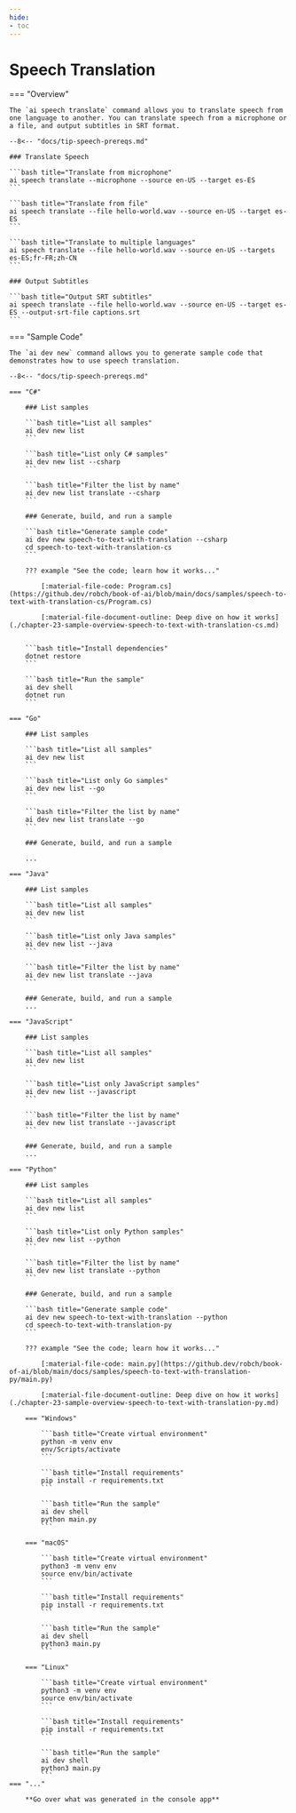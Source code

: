 ```yaml
---
hide:
- toc
---
```

# Speech Translation

=== "Overview"

    The `ai speech translate` command allows you to translate speech from one language to another. You can translate speech from a microphone or a file, and output subtitles in SRT format.

    --8<-- "docs/tip-speech-prereqs.md"

    ### Translate Speech

    ```bash title="Translate from microphone"
    ai speech translate --microphone --source en-US --target es-ES
    ```

    ```bash title="Translate from file"
    ai speech translate --file hello-world.wav --source en-US --target es-ES
    ```

    ```bash title="Translate to multiple languages"
    ai speech translate --file hello-world.wav --source en-US --targets es-ES;fr-FR;zh-CN
    ```

    ### Output Subtitles

    ```bash title="Output SRT subtitles"
    ai speech translate --file hello-world.wav --source en-US --target es-ES --output-srt-file captions.srt
    ```

=== "Sample Code"

    The `ai dev new` command allows you to generate sample code that demonstrates how to use speech translation.

    --8<-- "docs/tip-speech-prereqs.md"

    === "C#"

        ### List samples

        ```bash title="List all samples"
        ai dev new list
        ```

        ```bash title="List only C# samples"
        ai dev new list --csharp
        ```

        ```bash title="Filter the list by name"
        ai dev new list translate --csharp
        ```

        ### Generate, build, and run a sample

        ```bash title="Generate sample code"
        ai dev new speech-to-text-with-translation --csharp
        cd speech-to-text-with-translation-cs
        ```

        ??? example "See the code; learn how it works..."

            [:material-file-code: Program.cs](https://github.dev/robch/book-of-ai/blob/main/docs/samples/speech-to-text-with-translation-cs/Program.cs)  

            [:material-file-document-outline: Deep dive on how it works](./chapter-23-sample-overview-speech-to-text-with-translation-cs.md)  


        ```bash title="Install dependencies"
        dotnet restore
        ```

        ```bash title="Run the sample"
        ai dev shell
        dotnet run
        ```

    === "Go"

        ### List samples

        ```bash title="List all samples"
        ai dev new list
        ```

        ```bash title="List only Go samples"
        ai dev new list --go
        ```

        ```bash title="Filter the list by name"
        ai dev new list translate --go
        ```

        ### Generate, build, and run a sample

        ... 
        
    === "Java"

        ### List samples

        ```bash title="List all samples"
        ai dev new list
        ```

        ```bash title="List only Java samples"
        ai dev new list --java
        ```

        ```bash title="Filter the list by name"
        ai dev new list translate --java
        ```

        ### Generate, build, and run a sample
        ... 

    === "JavaScript"

        ### List samples

        ```bash title="List all samples"
        ai dev new list
        ```

        ```bash title="List only JavaScript samples"
        ai dev new list --javascript
        ```

        ```bash title="Filter the list by name"
        ai dev new list translate --javascript
        ```

        ### Generate, build, and run a sample
        ... 

    === "Python"

        ### List samples

        ```bash title="List all samples"
        ai dev new list
        ```

        ```bash title="List only Python samples"
        ai dev new list --python
        ```

        ```bash title="Filter the list by name"
        ai dev new list translate --python
        ```

        ### Generate, build, and run a sample

        ```bash title="Generate sample code"
        ai dev new speech-to-text-with-translation --python
        cd speech-to-text-with-translation-py
        ```

        ??? example "See the code; learn how it works..."

            [:material-file-code: main.py](https://github.dev/robch/book-of-ai/blob/main/docs/samples/speech-to-text-with-translation-py/main.py)  

            [:material-file-document-outline: Deep dive on how it works](./chapter-23-sample-overview-speech-to-text-with-translation-py.md)  

        === "Windows"

            ```bash title="Create virtual environment"
            python -m venv env
            env/Scripts/activate
            ```

            ```bash title="Install requirements"
            pip install -r requirements.txt
            ```

            ```bash title="Run the sample"
            ai dev shell
            python main.py
            ```

        === "macOS"

            ```bash title="Create virtual environment"
            python3 -m venv env
            source env/bin/activate
            ```

            ```bash title="Install requirements"
            pip install -r requirements.txt
            ```

            ```bash title="Run the sample"
            ai dev shell
            python3 main.py
            ```

        === "Linux"

            ```bash title="Create virtual environment"
            python3 -m venv env
            source env/bin/activate
            ```

            ```bash title="Install requirements"
            pip install -r requirements.txt
            ```

            ```bash title="Run the sample"
            ai dev shell
            python3 main.py
            ```
    === "..."

        **Go over what was generated in the console app**  
